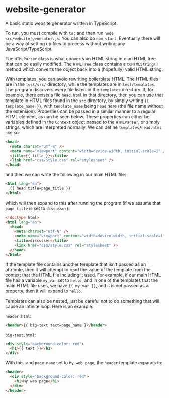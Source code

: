# website-generator

A basic static website generator written in TypeScript.

To run, you must compile with `tsc` and then run `node src/website_generator.js`. You can also do `npm start`.
Eventually there will be a way of setting up files to process without writing any JavaScript/TypeScript.

The `HTMLParser` class is what converts an HTML string into an HTML tree that can be easily modified.
The `HTMLTree` class contains a `toHTMLString()` method which converts the object back into a (hopefully) valid HTML string.

With templates, you can avoid rewriting boilerplate HTML. The HTML files are in the `test/src/` directory, while the templates are in `test/templates`. The program discovers every file listed in the `templates` directory. If, for example, there exists a file
`head.html` in that directory, then you can use that template in HTML files found in the `src` directory, by simply writing `{{ template_name }}`, with `template_name` being `head` here (the file name without the extension). Properties can be passed in a similar manner to a regular HTML element, as can be seen below. These properties can
either be variables defined in the `Context` object passed to the `HTMLParser`, or simply strings, which are interpreted normally. We can define `templates/head.html` like so:

```html
<head>
  <meta charset="utf-8" />
  <meta name="viewport" content="width=device-width, initial-scale=1" />
  <title>{{ title }}</title>
  <link href="css/style.css" rel="stylesheet" />
</head>
```

and then we can write the following in our main HTML file:

```html
<html lang="en">
  {{ head title=page_title }}
</html>
```

which will then expand to this after running the program (if we assume that `page_title` is set to `discusser`):

```html
<!doctype html>
<html lang="en">
  <head>
    <meta charset="utf-8" />
    <meta name="viewport" content="width=device-width, initial-scale=1" />
    <title>discusser</title>
    <link href="css/style.css" rel="stylesheet" />
  </head>
</html>
```

If the template file contains another template that isn't passed as an attribute, then it will attempt to read the value of the template from the context that the HTML file including it used. For example, if our main HTML file has a variable `my_var` set to `hello`, and in one of the templates that the main HTML file uses, we have `{{ my_var }}`, and it is not passed as a property, then it will expand to `hello`.

Templates can also be nested, just be careful not to do something that will cause an infinite loop. Here is an example:

`header.html`:

```html
<header>{{ big-text text=page_name }</header>
```

`big-text.html`:

```html
<div style="background-color: red">
  <h1>{{ text }}</h1>
</div>
```

With this, and `page_name` set to `My web page`, the `header` template expands to:

```html
<header>
  <div style="background-color: red">
    <h1>My web page</h1>
  </div>
</header>
```
